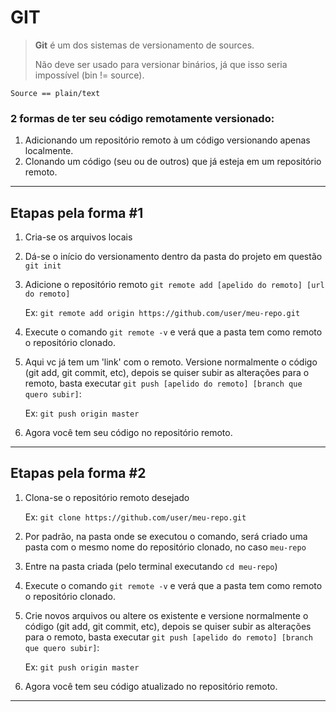 

# GIT

> **Git** é um dos sistemas de versionamento de sources.
>
> Não deve ser usado para versionar binários, já que isso seria impossível (bin != source).

```
Source == plain/text
```

### 2 formas de ter seu código remotamente versionado:

1. Adicionando um repositório remoto à um código versionando apenas localmente.
2. Clonando um código (seu ou de outros) que já esteja em um repositório remoto.

----

## Etapas pela forma #1

1. Cria-se os arquivos locais

2. Dá-se o início do versionamento dentro da pasta do projeto em questão `git init`

3. Adicione o repositório remoto `git remote add [apelido do remoto] [url do remoto]`

    Ex: `git remote add origin https://github.com/user/meu-repo.git`

4. Execute o comando `git remote -v` e verá que a pasta tem como remoto o repositório clonado.

5. Aqui vc já tem um 'link' com o remoto. Versione normalmente o código (git add, git commit, etc), depois se quiser subir as alterações para o remoto, basta executar `git push [apelido do remoto] [branch que quero subir]`:

    Ex: `git push origin master`

6. Agora você tem seu código no repositório remoto.

----

## Etapas pela forma #2

1. Clona-se o repositório remoto desejado

    Ex: `git clone https://github.com/user/meu-repo.git`

2. Por padrão, na pasta onde se executou o comando, será criado uma pasta com o mesmo nome do repositório clonado, no caso `meu-repo`

3. Entre na pasta criada (pelo terminal executando `cd meu-repo`)

4. Execute o comando `git remote -v` e verá que a pasta tem como remoto o repositório clonado.

5. Crie novos arquivos ou altere os existente e versione normalmente o código (git add, git commit, etc), depois se quiser subir as alterações para o remoto, basta executar `git push [apelido do remoto] [branch que quero subir]`:

    Ex: `git push origin master`
6. Agora você tem seu código atualizado no repositório remoto.

----
